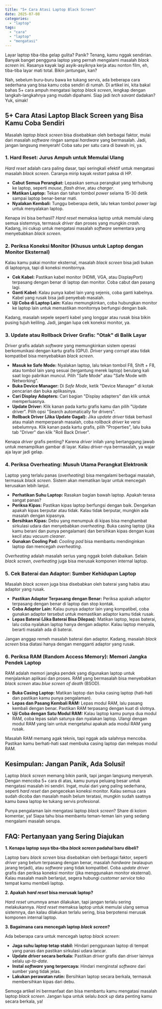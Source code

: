 ```yaml
---
title: "5+ Cara Atasi Laptop Black Screen"
date: 2025-07-08
categories: 
  - "laptop"
tags: 
  - "cara"
  - "laptop"
  - "mengatasi"
---
```


Layar laptop tiba-tiba gelap gulita? Panik? Tenang, kamu nggak sendirian. Banyak banget pengguna laptop yang pernah mengalami masalah _black screen_ ini. Rasanya kayak lagi asyik-asyiknya kerja atau nonton film, eh, tiba-tiba layar mati total. Bikin jantungan, kan?

Nah, sebelum buru-buru bawa ke tukang servis, ada beberapa cara sederhana yang bisa kamu coba sendiri di rumah. Di artikel ini, kita bakal bahas 5+ cara ampuh mengatasi laptop _black screen_, lengkap dengan langkah-langkahnya yang mudah dipahami. Siap jadi _tech savant_ dadakan? Yuk, simak!

## 5+ Cara Atasi Laptop Black Screen yang Bisa Kamu Coba Sendiri

Masalah _laptop black screen_ bisa disebabkan oleh berbagai faktor, mulai dari masalah _software_ ringan sampai _hardware_ yang bermasalah. Jadi, jangan langsung menyerah! Coba satu per satu cara di bawah ini, ya.

### 1\. Hard Reset: Jurus Ampuh untuk Memulai Ulang

_Hard reset_ adalah cara paling dasar, tapi seringkali efektif untuk mengatasi masalah _black screen_. Caranya mirip kayak _restart_ paksa di HP.

- **Cabut Semua Perangkat:** Lepaskan semua perangkat yang terhubung ke laptop, seperti _mouse_, _flash drive_, atau _charger_.
- **Matikan Laptop:** Tekan dan tahan tombol _power_ selama 15-30 detik sampai laptop benar-benar mati.
- **Nyalakan Kembali:** Tunggu beberapa detik, lalu tekan tombol _power_ lagi untuk menyalakan laptop.

Kenapa ini bisa berhasil? _Hard reset_ memaksa laptop untuk memulai ulang semua sistemnya, termasuk _driver_ dan proses yang mungkin _crash_. Kadang, ini cukup untuk mengatasi masalah _software_ sementara yang menyebabkan _black screen_.

### 2\. Periksa Koneksi Monitor (Khusus untuk Laptop dengan Monitor Eksternal)

Kalau kamu pakai monitor eksternal, masalah _black screen_ bisa jadi bukan di laptopnya, tapi di koneksi monitornya.

- **Cek Kabel:** Pastikan kabel monitor (HDMI, VGA, atau DisplayPort) terpasang dengan benar di laptop dan monitor. Coba cabut dan pasang lagi.
- **Ganti Kabel:** Kalau punya kabel lain yang sejenis, coba ganti kabelnya. Kabel yang rusak bisa jadi penyebab masalah.
- **Uji Coba di Laptop Lain:** Kalau memungkinkan, coba hubungkan monitor ke laptop lain untuk memastikan monitornya berfungsi dengan baik.

Kadang, masalah sepele seperti kabel yang longgar atau rusak bisa bikin pusing tujuh keliling. Jadi, jangan lupa cek koneksi monitor, ya.

### 3\. Update atau Rollback Driver Grafis: "Otak" di Balik Layar

_Driver_ grafis adalah _software_ yang memungkinkan sistem operasi berkomunikasi dengan kartu grafis (GPU). _Driver_ yang _corrupt_ atau tidak kompatibel bisa menyebabkan _black screen_.

- **Masuk ke Safe Mode:** Nyalakan laptop, lalu tekan tombol F8, Shift + F8, atau tombol lain yang sesuai (tergantung merek laptop) berulang kali saat logo pabrikan muncul. Pilih "Safe Mode" atau "Safe Mode with Networking".
- **Buka Device Manager:** Di _Safe Mode_, ketik "Device Manager" di kotak pencarian dan buka aplikasinya.
- **Cari Display Adapters:** Cari bagian "Display adapters" dan klik untuk memperluasnya.
- **Update Driver:** Klik kanan pada kartu grafis kamu dan pilih "Update driver". Pilih opsi "Search automatically for drivers".
- **Rollback Driver (Jika Update Gagal):** Jika _update driver_ tidak berhasil atau malah memperparah masalah, coba _rollback driver_ ke versi sebelumnya. Klik kanan pada kartu grafis, pilih "Properties", lalu buka tab "Driver" dan klik "Roll Back Driver".

Kenapa _driver_ grafis penting? Karena _driver_ inilah yang bertanggung jawab untuk menampilkan gambar di layar. Kalau _driver_\-nya bermasalah, ya wajar aja layar jadi gelap.

### 4\. Periksa Overheating: Musuh Utama Perangkat Elektronik

Laptop yang terlalu panas (_overheating_) bisa mengalami berbagai masalah, termasuk _black screen_. Sistem akan mematikan layar untuk mencegah kerusakan lebih lanjut.

- **Perhatikan Suhu Laptop:** Rasakan bagian bawah laptop. Apakah terasa sangat panas?
- **Periksa Kipas:** Pastikan kipas laptop berfungsi dengan baik. Dengarkan apakah kipas berputar atau tidak. Kalau tidak berputar, mungkin ada masalah dengan kipasnya.
- **Bersihkan Kipas:** Debu yang menumpuk di kipas bisa menghambat sirkulasi udara dan menyebabkan _overheating_. Buka casing laptop (jika kamu berani dan punya pengalaman) dan bersihkan kipas dengan kuas kecil atau _vacuum cleaner_.
- **Gunakan Cooling Pad:** _Cooling pad_ bisa membantu mendinginkan laptop dan mencegah _overheating_.

_Overheating_ adalah masalah serius yang nggak boleh diabaikan. Selain _black screen_, _overheating_ juga bisa merusak komponen internal laptop.

### 5\. Cek Baterai dan Adaptor: Sumber Kehidupan Laptop

Masalah _black screen_ juga bisa disebabkan oleh baterai yang habis atau adaptor yang rusak.

- **Pastikan Adaptor Terpasang dengan Benar:** Periksa apakah adaptor terpasang dengan benar di laptop dan stop kontak.
- **Coba Adaptor Lain:** Kalau punya adaptor lain yang kompatibel, coba gunakan adaptor tersebut untuk memastikan adaptor kamu tidak rusak.
- **Lepas Baterai (Jika Baterai Bisa Dilepas):** Matikan laptop, lepas baterai, lalu coba nyalakan laptop hanya dengan adaptor. Kalau laptop menyala, berarti masalah ada di baterai.

Jangan anggap remeh masalah baterai dan adaptor. Kadang, masalah _black screen_ bisa diatasi hanya dengan mengganti adaptor yang rusak.

### 6\. Periksa RAM (Random Access Memory): Memori Jangka Pendek Laptop

RAM adalah memori jangka pendek yang digunakan laptop untuk menjalankan aplikasi dan proses. RAM yang bermasalah bisa menyebabkan _black screen_ atau _blue screen of death_ (BSOD).

- **Buka Casing Laptop:** Matikan laptop dan buka casing laptop (hati-hati dan pastikan kamu punya pengalaman).
- **Lepas dan Pasang Kembali RAM:** Lepas modul RAM, lalu pasang kembali dengan benar. Pastikan RAM terpasang dengan kuat di slotnya.
- **Uji Coba dengan Satu Modul RAM:** Kalau laptop kamu punya dua modul RAM, coba lepas salah satunya dan nyalakan laptop. Ulangi dengan modul RAM yang lain untuk mengetahui apakah ada modul RAM yang rusak.

Masalah RAM memang agak teknis, tapi nggak ada salahnya mencoba. Pastikan kamu berhati-hati saat membuka casing laptop dan melepas modul RAM.

## Kesimpulan: Jangan Panik, Ada Solusi!

Laptop _black screen_ memang bikin panik, tapi jangan langsung menyerah. Dengan mencoba 5+ cara di atas, kamu punya peluang besar untuk mengatasi masalah ini sendiri. Ingat, mulai dari yang paling sederhana, seperti _hard reset_ dan pengecekan koneksi monitor. Kalau semua cara sudah dicoba dan masalah masih belum teratasi, mungkin sudah saatnya kamu bawa laptop ke tukang servis profesional.

Punya pengalaman lain mengatasi laptop _black screen_? Share di kolom komentar, ya! Siapa tahu bisa membantu teman-teman lain yang sedang mengalami masalah serupa.

## FAQ: Pertanyaan yang Sering Diajukan

**1\. Kenapa laptop saya tiba-tiba _black screen_ padahal baru dibeli?**

Laptop baru _black screen_ bisa disebabkan oleh berbagai faktor, seperti _driver_ yang belum terpasang dengan benar, masalah _hardware_ (walaupun jarang terjadi), atau _software_ yang tidak kompatibel. Coba _update driver_ grafis dan periksa koneksi monitor (jika menggunakan monitor eksternal). Kalau masalah masih berlanjut, segera hubungi _customer service_ toko tempat kamu membeli laptop.

**2\. Apakah _hard reset_ bisa merusak laptop?**

_Hard reset_ umumnya aman dilakukan, tapi jangan terlalu sering melakukannya. _Hard reset_ memaksa laptop untuk memulai ulang semua sistemnya, dan kalau dilakukan terlalu sering, bisa berpotensi merusak komponen internal laptop.

**3\. Bagaimana cara mencegah laptop _black screen_?**

Ada beberapa cara untuk mencegah laptop _black screen_:

- **Jaga suhu laptop tetap stabil:** Hindari penggunaan laptop di tempat yang panas dan pastikan sirkulasi udara lancar.
- **Update _driver_ secara berkala:** Pastikan _driver_ grafis dan _driver_ lainnya selalu _up-to-date_.
- **Instal _software_ yang terpercaya:** Hindari menginstal _software_ dari sumber yang tidak jelas.
- **Lakukan perawatan rutin:** Bersihkan laptop secara berkala, termasuk membersihkan kipas dari debu.

Semoga artikel ini bermanfaat dan bisa membantu kamu mengatasi masalah laptop _black screen_. Jangan lupa untuk selalu _back up_ data penting kamu secara berkala, ya!
